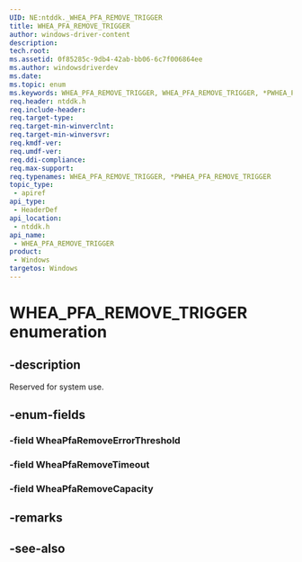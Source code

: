 ```yaml
---
UID: NE:ntddk._WHEA_PFA_REMOVE_TRIGGER
title: WHEA_PFA_REMOVE_TRIGGER
author: windows-driver-content
description: 
tech.root:
ms.assetid: 0f85285c-9db4-42ab-bb06-6c7f006864ee
ms.author: windowsdriverdev
ms.date: 
ms.topic: enum
ms.keywords: WHEA_PFA_REMOVE_TRIGGER, WHEA_PFA_REMOVE_TRIGGER, *PWHEA_PFA_REMOVE_TRIGGER, 
req.header: ntddk.h
req.include-header:
req.target-type:
req.target-min-winverclnt:
req.target-min-winversvr:
req.kmdf-ver:
req.umdf-ver:
req.ddi-compliance:
req.max-support:
req.typenames: WHEA_PFA_REMOVE_TRIGGER, *PWHEA_PFA_REMOVE_TRIGGER
topic_type: 
 - apiref
api_type: 
 - HeaderDef
api_location: 
 - ntddk.h
api_name: 
 - WHEA_PFA_REMOVE_TRIGGER
product: 
 - Windows
targetos: Windows
---
```


# WHEA_PFA_REMOVE_TRIGGER enumeration

## -description

Reserved for system use.

## -enum-fields

### -field WheaPfaRemoveErrorThreshold 
### -field WheaPfaRemoveTimeout 
### -field WheaPfaRemoveCapacity 

## -remarks

## -see-also